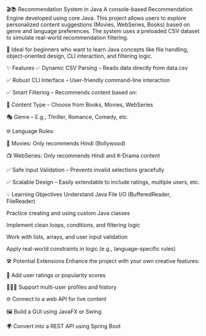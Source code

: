 🎬📚 Recommendation System in Java
A console-based Recommendation Engine developed using core Java. This project allows users to explore personalized content suggestions (Movies, WebSeries, Books) based on genre and language preferences. The system uses a preloaded CSV dataset to simulate real-world recommendation filtering.

🎯 Ideal for beginners who want to learn Java concepts like file handling, object-oriented design, CLI interaction, and filtering logic.

✨ Features
✅ Dynamic CSV Parsing – Reads data directly from data.csv

✅ Robust CLI Interface – User-friendly command-line interaction

✅ Smart Filtering – Recommends content based on:

📂 Content Type – Choose from Books, Movies, WebSeries

🎭 Genre – E.g., Thriller, Romance, Comedy, etc.

🌐 Language Rules:

🎥 Movies: Only recommends Hindi (Bollywood)

📺 WebSeries: Only recommends Hindi and K-Drama content

✅ Safe Input Validation – Prevents invalid selections gracefully

✅ Scalable Design – Easily extendable to include ratings, multiple users, etc.

💡 Learning Objectives
Understand Java File I/O (BufferedReader, FileReader)

Practice creating and using custom Java classes

Implement clean loops, conditions, and filtering logic

Work with lists, arrays, and user input validation

Apply real-world constraints in logic (e.g., language-specific rules)



🛠️ Potential Extensions
Enhance the project with your own creative features:

🔢 Add user ratings or popularity scores

🧑‍🤝‍🧑 Support multi-user profiles and history

🌐 Connect to a web API for live content

🖼️ Build a GUI using JavaFX or Swing

🌍 Convert into a REST API using Spring Boot
